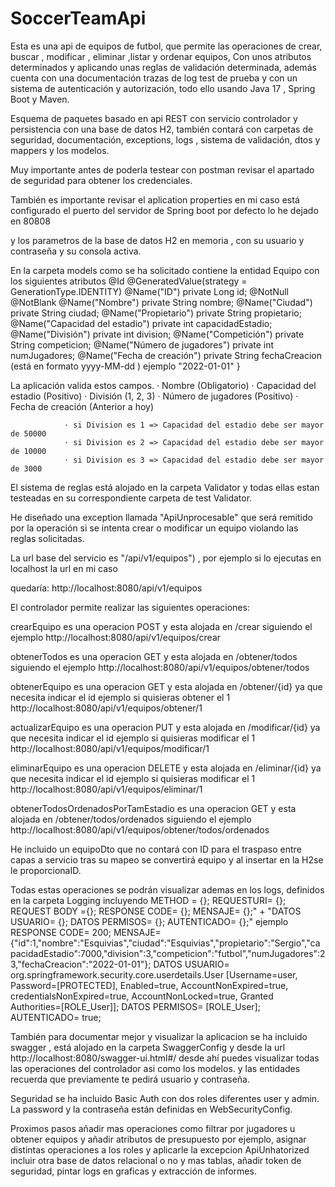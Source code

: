 # SoccerTeamApi
Esta es una api de equipos de futbol, que permite las operaciones de crear, buscar , modificar , eliminar ,listar y ordenar equipos,
Con unos atributos determinados y aplicando unas reglas de validación determinada, además cuenta con una documentación trazas de log
test de prueba y con un sistema de autenticación y autorización, todo ello usando Java 17 , Spring Boot y Maven.

Esquema de paquetes basado en api REST con servicio controlador y persistencia con una base de datos H2, también contará con carpetas de 
seguridad, documentación, exceptions, logs , sistema de validación, dtos y mappers y los modelos.

Muy importante antes de poderla testear con postman revisar el apartado de seguridad para obtener los credenciales.

También es importante revisar el aplication properties en mi caso está configurado el puerto del servidor de Spring boot por defecto lo he dejado en 80808

y los parametros de la base de datos H2 en memoria , con su usuario y contraseña y su consola activa.


En la carpeta models como se ha solicitado contiene la entidad Equipo con los siguientes atributos
     @Id
    @GeneratedValue(strategy = GenerationType.IDENTITY)
    @Name("ID")
    private Long id;
    @NotNull
    @NotBlank
    @Name("Nombre")
    private String nombre;
    @Name("Ciudad")
    private String ciudad;
    @Name("Propietario")
    private String propietario;
    @Name("Capacidad del estadio")
    private int capacidadEstadio;
    @Name("División")
    private int division;
    @Name("Competición")
    private String competicion;
    @Name("Número de jugadores")
    private int numJugadores;
    @Name("Fecha de creación")
    private String fechaCreacion (está en formato yyyy-MM-dd ) ejemplo "2022-01-01"
}

La aplicación valida estos campos.
                · Nombre (Obligatorio)
                · Capacidad del estadio (Positivo)
                · División (1, 2, 3)
                · Número de jugadores (Positivo)
                · Fecha de creación (Anterior a hoy)

                · si Division es 1 => Capacidad del estadio debe ser mayor de 50000
                · si Division es 2 => Capacidad del estadio debe ser mayor de 10000
                · si Division es 3 => Capacidad del estadio debe ser mayor de 3000

El sistema de reglas está alojado en la carpeta Validator y todas ellas estan testeadas en su correspondiente carpeta de test Validator.

He diseñado una exception llamada "ApiUnprocesable" que será remitido por la operación si se intenta crear o modificar
un equipo violando las reglas solicitadas.

La url base del servicio es "/api/v1/equipos") , por ejemplo si lo ejecutas en localhost la url en mi caso 

quedaría: http://localhost:8080/api/v1/equipos

El controlador permite realizar las siguientes operaciones: 

crearEquipo es una operacion POST y esta alojada en /crear siguiendo el ejemplo http://localhost:8080/api/v1/equipos/crear

obtenerTodos es una operacion GET y esta alojada en /obtener/todos siguiendo el ejemplo http://localhost:8080/api/v1/equipos/obtener/todos

obtenerEquipo es una operacion GET y esta alojada en /obtener/{id} ya que necesita indicar el id ejemplo si quisieras obtener el 1 http://localhost:8080/api/v1/equipos/obtener/1

actualizarEquipo es una operacion PUT y esta alojada en /modificar/{id} ya que necesita indicar el id ejemplo si quisieras modificar el 1 http://localhost:8080/api/v1/equipos/modificar/1

eliminarEquipo es una operacion DELETE y esta alojada en /eliminar/{id} ya que necesita indicar el id ejemplo si quisieras modificar el 1 http://localhost:8080/api/v1/equipos/eliminar/1

obtenerTodosOrdenadosPorTamEstadio es una operacion GET y esta alojada en /obtener/todos/ordenados siguiendo el ejemplo http://localhost:8080/api/v1/equipos/obtener/todos/ordenados

He incluido un equipoDto que no contará con ID para el traspaso entre capas a servicio tras su mapeo se convertirá equipo 
y al insertar en la H2se le proporcionaID.

Todas estas operaciones se podrán visualizar ademas en los logs, definidos en la carpeta Logging incluyendo   METHOD = {}; REQUESTURI= {}; REQUEST BODY ={}; RESPONSE CODE= {}; MENSAJE= {};" +
                        "DATOS USUARIO= {}; DATOS PERMISOS= {}; AUTENTICADO= {};"
ejemplo 
RESPONSE CODE= 200; MENSAJE= 
{"id":1,"nombre":"Esquivias","ciudad":"Esquivias","propietario":"Sergio","capacidadEstadio":7000,"division":3,"competicion":"futbol","numJugadores":23,"fechaCreacion":"2022-01-01"};
DATOS USUARIO= org.springframework.security.core.userdetails.User [Username=user, Password=[PROTECTED], Enabled=true, AccountNonExpired=true, credentialsNonExpired=true, 
AccountNonLocked=true, Granted Authorities=[ROLE_User]]; DATOS PERMISOS= [ROLE_User]; AUTENTICADO= true;

También para documentar mejor y visualizar la aplicacion se ha incluido swagger , está alojado en la carpeta SwaggerConfig y desde la url
 http://localhost:8080/swagger-ui.html#/ desde ahí puedes visualizar todas las operaciones del controlador asi como los modelos.
y las entidades recuerda que previamente te pedirá usuario y contraseña.

Seguridad se ha incluido Basic Auth con dos roles diferentes user y admin. La password y la contraseña están definidas en WebSecurityConfig.

Proximos pasos añadir mas operaciones como filtrar por jugadores u obtener equipos y añadir atributos de presupuesto por ejemplo, asignar distintas operaciones a los roles y aplicarle la excepcion ApiUnhatorized
incluir otra base de datos relacional o no y mas tablas, añadir token de seguridad, pintar logs en graficas  y extracción de informes.
